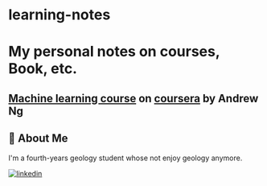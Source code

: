 # learning-notes
# My personal notes on courses, Book, etc.

## [Machine learning course](./Machine_Learning_course) on [coursera](https://www.coursera.org/learn/machine-learning) by Andrew Ng


## 🚀 About Me
I'm a fourth-years geology student whose not enjoy geology anymore.

[![linkedin](https://img.shields.io/badge/linkedin-0A66C2?style=for-the-badge&logo=linkedin&logoColor=white)](https://www.linkedin.com/in/tanawat-jirawattanakul-22a0a320a/)
